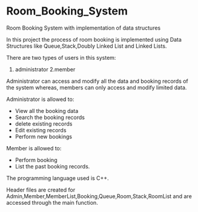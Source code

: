 # Room_Booking_System
Room Booking System with implementation of data structures

In this project the process of room booking is implemented using Data Structures like Queue,Stack,Doubly Linked List and Linked Lists.

There are two types of users in this system:
1. administrator
2.member

Administrator can access and modify all the data and booking records of the system whereas, members can only access and modify limited data.

Administrator is allowed to:

* View all the booking data
* Search the booking records
* delete existing records
* Edit existing records
* Perform new bookings

Member is allowed to:

* Perform booking
* List the past booking records.

The programming language used is C++.

Header files are created for Admin,Member,MemberList,Booking,Queue,Room,Stack,RoomList and are accessed through the main function.


